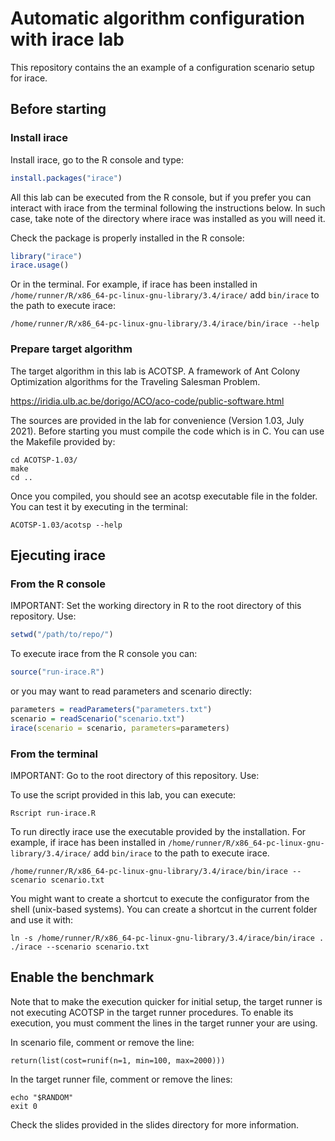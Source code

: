 # Automatic algorithm configuration with irace lab

This repository contains the an example of a configuration scenario setup for irace.

## Before starting

### Install irace
Install irace, go to the R console and type:

```R
install.packages("irace")
```

All this lab can be executed from the R console, but if you prefer you can interact with irace from the terminal following the instructions below. In such case, take note of the directory where irace was installed as you will need it.

Check the package is properly installed in the R console:
```R
library("irace")
irace.usage()
```

Or in the terminal. For example, if irace has been installed in `/home/runner/R/x86_64-pc-linux-gnu-library/3.4/irace/` add `bin/irace` to the path to execute irace:
```
/home/runner/R/x86_64-pc-linux-gnu-library/3.4/irace/bin/irace --help
```

### Prepare target algorithm
The target algorithm in this lab is ACOTSP. A framework of Ant Colony Optimization algorithms for the Traveling Salesman Problem. 

https://iridia.ulb.ac.be/dorigo/ACO/aco-code/public-software.html

The sources are provided in the lab for convenience (Version 1.03, July 2021). Before starting you must compile the code which is in C. 
You can use the Makefile provided by:

```
cd ACOTSP-1.03/
make
cd ..
```

Once you compiled, you should see an acotsp executable file in the folder. You can test it by executing in the terminal:

```
ACOTSP-1.03/acotsp --help
```


## Ejecuting irace
### From the R console
IMPORTANT: Set the working directory in R to the root directory of this repository. Use:
```R
setwd("/path/to/repo/")
```

To execute irace from the R console you can:
```R
source("run-irace.R")
```
or you may want to read parameters and scenario directly:
```R
parameters = readParameters("parameters.txt")
scenario = readScenario("scenario.txt") 
irace(scenario = scenario, parameters=parameters)
```
### From the terminal
IMPORTANT: Go to the root directory of this repository. Use:

To use the script provided in this lab, you can execute:
```
Rscript run-irace.R
```
To run directly irace use the executable provided by the installation. For example, if irace has been installed in `/home/runner/R/x86_64-pc-linux-gnu-library/3.4/irace/` add `bin/irace` to the path to execute irace.

``` 
/home/runner/R/x86_64-pc-linux-gnu-library/3.4/irace/bin/irace --scenario scenario.txt
```

You might want to create a shortcut to execute the configurator from the shell (unix-based systems). You can create a shortcut in the current folder and use it with:

```
ln -s /home/runner/R/x86_64-pc-linux-gnu-library/3.4/irace/bin/irace .
./irace --scenario scenario.txt
```

## Enable the benchmark
Note that to make the execution quicker for initial setup, the target runner is not executing ACOTSP in the target runner procedures. To enable its execution, you must comment the lines in the target runner your are using.

In scenario file, comment or remove the line:
```
return(list(cost=runif(n=1, min=100, max=2000)))
```

In the target runner file, comment or remove the lines:
```
echo "$RANDOM"
exit 0
```

Check the slides provided in the slides directory for more information.





